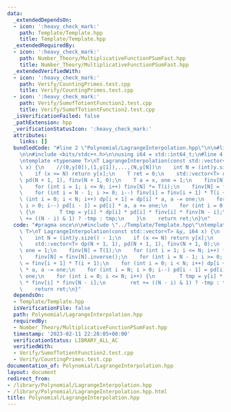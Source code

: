 ```yaml
---
data:
  _extendedDependsOn:
  - icon: ':heavy_check_mark:'
    path: Template/Template.hpp
    title: Template/Template.hpp
  _extendedRequiredBy:
  - icon: ':heavy_check_mark:'
    path: Number_Theory/MultiplicativeFunctionPSumFast.hpp
    title: Number_Theory/MultiplicativeFunctionPSumFast.hpp
  _extendedVerifiedWith:
  - icon: ':heavy_check_mark:'
    path: Verify/CountingPrimes.test.cpp
    title: Verify/CountingPrimes.test.cpp
  - icon: ':heavy_check_mark:'
    path: Verify/SumofTotientFunction2.test.cpp
    title: Verify/SumofTotientFunction2.test.cpp
  _isVerificationFailed: false
  _pathExtension: hpp
  _verificationStatusIcon: ':heavy_check_mark:'
  attributes:
    links: []
  bundledCode: "#line 2 \"Polynomial/LagrangeInterpolation.hpp\"\n\n#line 2 \"Template/Template.hpp\"\
    \n\n#include <bits/stdc++.h>\n\nusing i64 = std::int64_t;\n#line 4 \"Polynomial/LagrangeInterpolation.hpp\"\
    \ntemplate <typename T>\nT LagrangeInterpolation(const std::vector<T> &y, i64\
    \ x) {\n    //(0,y[0]),(1,y[1]),...,(N,y[N])\n    int N = (int)y.size() - 1;\n\
    \    if (x <= N) return y[x];\n    T ret = 0;\n    std::vector<T> dp(N + 1, 1),\
    \ pd(N + 1, 1), finv(N + 1, 0);\n    T a = x, one = 1;\n    finv[N] = T(1);\n\
    \    for (int i = 1; i <= N; i++) finv[N] *= T(i);\n    finv[N] = finv[N].inverse();\n\
    \    for (int i = N - 1; i >= 0; i--) finv[i] = finv[i + 1] * T(i + 1);\n    for\
    \ (int i = 0; i < N; i++) dp[i + 1] = dp[i] * a, a -= one;\n    for (int i = N;\
    \ i > 0; i--) pd[i - 1] = pd[i] * a, a += one;\n    for (int i = 0; i <= N; i++)\
    \ {\n        T tmp = y[i] * dp[i] * pd[i] * finv[i] * finv[N - i];\n        ret\
    \ += ((N - i) & 1) ? -tmp : tmp;\n    }\n    return ret;\n}\n"
  code: "#pragma once\n\n#include \"../Template/Template.hpp\"\ntemplate <typename\
    \ T>\nT LagrangeInterpolation(const std::vector<T> &y, i64 x) {\n    //(0,y[0]),(1,y[1]),...,(N,y[N])\n\
    \    int N = (int)y.size() - 1;\n    if (x <= N) return y[x];\n    T ret = 0;\n\
    \    std::vector<T> dp(N + 1, 1), pd(N + 1, 1), finv(N + 1, 0);\n    T a = x,\
    \ one = 1;\n    finv[N] = T(1);\n    for (int i = 1; i <= N; i++) finv[N] *= T(i);\n\
    \    finv[N] = finv[N].inverse();\n    for (int i = N - 1; i >= 0; i--) finv[i]\
    \ = finv[i + 1] * T(i + 1);\n    for (int i = 0; i < N; i++) dp[i + 1] = dp[i]\
    \ * a, a -= one;\n    for (int i = N; i > 0; i--) pd[i - 1] = pd[i] * a, a +=\
    \ one;\n    for (int i = 0; i <= N; i++) {\n        T tmp = y[i] * dp[i] * pd[i]\
    \ * finv[i] * finv[N - i];\n        ret += ((N - i) & 1) ? -tmp : tmp;\n    }\n\
    \    return ret;\n}"
  dependsOn:
  - Template/Template.hpp
  isVerificationFile: false
  path: Polynomial/LagrangeInterpolation.hpp
  requiredBy:
  - Number_Theory/MultiplicativeFunctionPSumFast.hpp
  timestamp: '2023-02-11 22:28:05+08:00'
  verificationStatus: LIBRARY_ALL_AC
  verifiedWith:
  - Verify/SumofTotientFunction2.test.cpp
  - Verify/CountingPrimes.test.cpp
documentation_of: Polynomial/LagrangeInterpolation.hpp
layout: document
redirect_from:
- /library/Polynomial/LagrangeInterpolation.hpp
- /library/Polynomial/LagrangeInterpolation.hpp.html
title: Polynomial/LagrangeInterpolation.hpp
---
```

